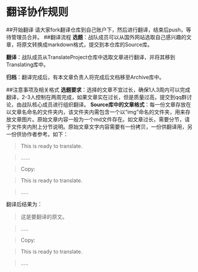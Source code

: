 翻译协作规则
===========
##开始翻译
请大家fork翻译仓库到自己账户下，然后进行翻译，结束后push，等待管理员合并。
##翻译流程
**选题**：战队成员可以从国外网站选取自己感兴趣的文章，将原文转换成markdown格式，提交到本仓库的Source库。

**翻译**：战队成员从TranslateProject仓库中选取文章进行翻译，并将其移到Translating库中。

**归档**：翻译完成后，有本文章负责人将完成后文档移至Archive库中。

##注意事项及相关格式
**选题要求**：选择的文章不宜过长，确保1人3周内可以完成翻译，2-3人控制在两周完成，如果文章实在过长，但是质量过高，提交到qq群讨论，由战队核心成员进行组织翻译。
**Source库中的文章格式**：每一份文章存放在以文章名命名的文件夹内，该文件夹内需包含一个以“img”命名的文件夹，用来存放文章图片。原始文章内容一般为一个md文件存在。如文章过长，需要分节，请于文件夹内附上分节说明。原始文章文字内容需要有一份拷贝，一份供翻译用，另一份供协作者参考。如下：
>This is ready to translate.

>......

>Copy:

>This is ready to translate.

>.....

翻译后结果为：
>这是要翻译的原文。

>.....

>Copy:

>This is ready to translate.

>.....


